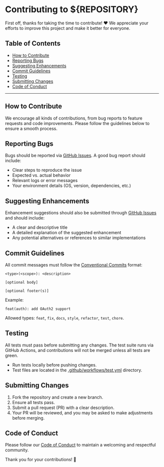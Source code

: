 # Contributing to ${REPOSITORY}

First off, thanks for taking the time to contribute! ❤️ We appreciate your efforts to improve this project and make it better for everyone.

## Table of Contents

- [How to Contribute](#how-to-contribute)
- [Reporting Bugs](#reporting-bugs)
- [Suggesting Enhancements](#suggesting-enhancements)
- [Commit Guidelines](#commit-guidelines)
- [Testing](#testing)
- [Submitting Changes](#submitting-changes)
- [Code of Conduct](#code-of-conduct)

---

## How to Contribute

We encourage all kinds of contributions, from bug reports to feature requests and code improvements. Please follow the guidelines below to ensure a smooth process.

## Reporting Bugs

Bugs should be reported via [GitHub Issues](https://github.com/escalate/${REPOSITORY}/issues). A good bug report should include:

- Clear steps to reproduce the issue
- Expected vs. actual behavior
- Relevant logs or error messages
- Your environment details (OS, version, dependencies, etc.)

## Suggesting Enhancements

Enhancement suggestions should also be submitted through [GitHub Issues](https://github.com/escalate/${REPOSITORY}/issues) and should include:

- A clear and descriptive title
- A detailed explanation of the suggested enhancement
- Any potential alternatives or references to similar implementations

## Commit Guidelines

All commit messages must follow the [Conventional Commits](https://www.conventionalcommits.org/) format:

```
<type>(<scope>): <description>

[optional body]

[optional footer(s)]
```

Example:

```
feat(auth): add OAuth2 support
```

Allowed types: `feat`, `fix`, `docs`, `style`, `refactor`, `test`, `chore`.

## Testing

All tests must pass before submitting any changes. The test suite runs via GitHub Actions, and contributions will not be merged unless all tests are green.

- Run tests locally before pushing changes.
- Test files are located in the [.github/workflows/test.yml](.github/workflows/test.yml) directory.

## Submitting Changes

1. Fork the repository and create a new branch.
2. Ensure all tests pass.
3. Submit a pull request (PR) with a clear description.
4. Your PR will be reviewed, and you may be asked to make adjustments before merging.

## Code of Conduct

Please follow our [Code of Conduct](CODE_OF_CONDUCT.md) to maintain a welcoming and respectful community.

Thank you for your contributions! 🚀
